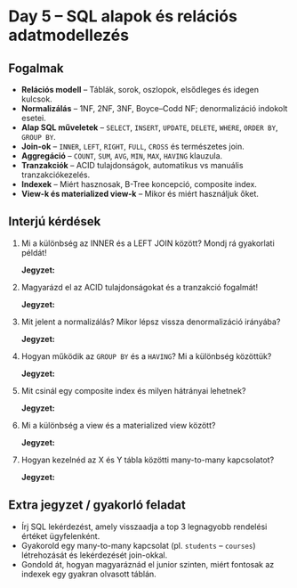 # Day 5 – SQL alapok és relációs adatmodellezés

## Fogalmak
- **Relációs modell** – Táblák, sorok, oszlopok, elsődleges és idegen kulcsok.
- **Normalizálás** – 1NF, 2NF, 3NF, Boyce–Codd NF; denormalizáció indokolt esetei.
- **Alap SQL műveletek** – `SELECT`, `INSERT`, `UPDATE`, `DELETE`, `WHERE`, `ORDER BY`, `GROUP BY`.
- **Join-ok** – `INNER`, `LEFT`, `RIGHT`, `FULL`, `CROSS` és természetes join.
- **Aggregáció** – `COUNT`, `SUM`, `AVG`, `MIN`, `MAX`, `HAVING` klauzula.
- **Tranzakciók** – ACID tulajdonságok, automatikus vs manuális tranzakciókezelés.
- **Indexek** – Miért hasznosak, B-Tree koncepció, composite index.
- **View-k és materialized view-k** – Mikor és miért használjuk őket.

## Interjú kérdések
1. Mi a különbség az INNER és a LEFT JOIN között? Mondj rá gyakorlati példát!

	**Jegyzet:**

2. Magyarázd el az ACID tulajdonságokat és a tranzakció fogalmát!

	**Jegyzet:**

3. Mit jelent a normalizálás? Mikor lépsz vissza denormalizáció irányába?

	**Jegyzet:**

4. Hogyan működik az `GROUP BY` és a `HAVING`? Mi a különbség közöttük?

	**Jegyzet:**

5. Mit csinál egy composite index és milyen hátrányai lehetnek?

	**Jegyzet:**

6. Mi a különbség a view és a materialized view között?

	**Jegyzet:**

7. Hogyan kezelnéd az X és Y tábla közötti many-to-many kapcsolatot?

	**Jegyzet:**

## Extra jegyzet / gyakorló feladat
- Írj SQL lekérdezést, amely visszaadja a top 3 legnagyobb rendelési értéket ügyfelenként.
- Gyakorold egy many-to-many kapcsolat (pl. `students` – `courses`) létrehozását és lekérdezését join-okkal.
- Gondold át, hogyan magyaráznád el junior szinten, miért fontosak az indexek egy gyakran olvasott táblán.
